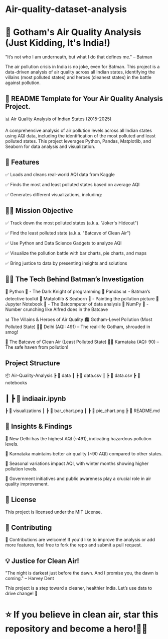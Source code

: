 # Air-quality-dataset-analysis

# 🦇 Gotham's Air Quality Analysis (Just Kidding, It's India!)
"It’s not who I am underneath, but what I do that defines me." – Batman

The air pollution crisis in India is no joke, even for Batman. This project is a data-driven analysis of air quality across all Indian states, identifying the villains (most polluted states) and heroes (cleanest states) in the battle against pollution.

## 📌 README Template for Your Air Quality Analysis Project. 


📊 Air Quality Analysis of Indian States (2015-2025)

A comprehensive analysis of air pollution levels across all Indian states using AQI data, including the identification of the most polluted and least polluted states.
This project leverages Python, Pandas, Matplotlib, and Seaborn for data analysis and visualization.

## 📌 Features

✅ Loads and cleans real-world AQI data from Kaggle

✅ Finds the most and least polluted states based on average AQI

✅ Generates different visualizations, including:

## 🦸‍♂️ Mission Objective

✅ Track down the most polluted states (a.k.a. "Joker's Hideout")

✅ Find the least polluted state (a.k.a. "Batcave of Clean Air")

✅ Use Python and Data Science Gadgets to analyze AQI

✅ Visualize the pollution battle with bar charts, pie charts, and maps

✅ Bring justice to data by presenting insights and solutions

## 🦸‍♂️ The Tech Behind Batman’s Investigation
🔹 Python 🐍 - The Dark Knight of programming
🔹 Pandas 📊 - Batman’s detective toolkit
🔹 Matplotlib & Seaborn 🎨 - Painting the pollution picture
🔹 Jupyter Notebook 📒 - The Batcomputer of data analysis
🔹 NumPy 🔢 - Number crunching like Alfred does in the Batcave

📊 The Villains & Heroes of Air Quality
🏙️ Gotham-Level Pollution (Most Polluted State)
🦹‍♂️ Delhi (AQI: 491) – The real-life Gotham, shrouded in smog!

🌿 The Batcave of Clean Air (Least Polluted State)
🦸‍♂️ Karnataka (AQI: 90) – The safe haven from pollution!


## Project Structure

📦 Air-Quality-Analysis
 ┣ 📂 data
 ┃ ┣ 📜 data.csv
 ┃ ┣ 📜 data.csv
 ┣ 📂 notebooks
## ┃ ┣ 📜 indiaair.ipynb
 ┣ 📂 visualizations
 ┃ ┣ 📜 bar_chart.png
 ┃ ┣ 📜 pie_chart.png
 ┣ 📜 README.md

 ## 📢 Insights & Findings
 
 
🔹 New Delhi has the highest AQI (~491), indicating hazardous pollution levels.

🔹 Karnataka maintains better air quality (~90 AQI) compared to other states.

🔹 Seasonal variations impact AQI, with winter months showing higher pollution levels.

🔹 Government initiatives and public awareness play a crucial role in air quality improvement.

## 📜 License

This project is licensed under the MIT License.


## 🤝 Contributing

🙌 Contributions are welcome! If you'd like to improve the analysis or add more features, feel free to fork the repo and submit a pull request.

## 💡 Justice for Clean Air!
"The night is darkest just before the dawn. And I promise you, the dawn is coming." – Harvey Dent

This project is a step toward a cleaner, healthier India. Let’s use data to drive change! 🚀

# ⭐ If you believe in clean air, star this repository and become a hero!🦸‍♂️
